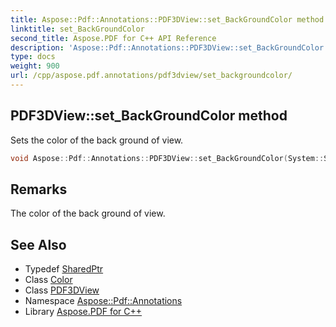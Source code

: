 ```yaml
---
title: Aspose::Pdf::Annotations::PDF3DView::set_BackGroundColor method
linktitle: set_BackGroundColor
second_title: Aspose.PDF for C++ API Reference
description: 'Aspose::Pdf::Annotations::PDF3DView::set_BackGroundColor method. Sets the color of the back ground of view in C++.'
type: docs
weight: 900
url: /cpp/aspose.pdf.annotations/pdf3dview/set_backgroundcolor/
---
```

## PDF3DView::set_BackGroundColor method


Sets the color of the back ground of view.

```cpp
void Aspose::Pdf::Annotations::PDF3DView::set_BackGroundColor(System::SharedPtr<Color> value)
```

## Remarks


The color of the back ground of view.
## See Also

* Typedef [SharedPtr](../../../system/sharedptr/)
* Class [Color](../../../aspose.pdf/color/)
* Class [PDF3DView](../)
* Namespace [Aspose::Pdf::Annotations](../../)
* Library [Aspose.PDF for C++](../../../)
